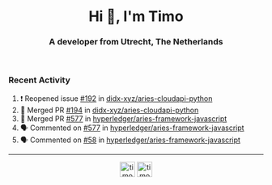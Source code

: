 <h1 align="center">Hi 👋, I'm Timo</h1>
<h3 align="center">A developer from Utrecht, The Netherlands</h3>
<br/>
<!-- https://github.com/rahuldkjain/github-profile-readme-generator --!>

<!--  <p align="left"><img src="https://github-readme-stats.vercel.app/api?username=timoglastra&show_icons=true&count_private=true&" alt="timoglastra" /></p> --!>

<!--
Github language stats
<p align="left"><img src="https://github-readme-stats.vercel.app/api/top-langs/?username=timoglastra&layout=compact" alt="timoglastra" /><p>
-->

<!-- Codestats language stats -->
<!-- <p align="left"><img src="https://codestats-readme.vercel.app/api/top-langs/?username=timoglastra&layout=compact&language_count=12" alt="timoglastra" /><p>    --!>
  
<h3>Recent Activity</h3>

<!--START_SECTION:activity-->
1. ❗️ Reopened issue [#192](https://github.com/didx-xyz/aries-cloudapi-python/issues/192) in [didx-xyz/aries-cloudapi-python](https://github.com/didx-xyz/aries-cloudapi-python)
2. 🎉 Merged PR [#194](https://github.com/didx-xyz/aries-cloudapi-python/pull/194) in [didx-xyz/aries-cloudapi-python](https://github.com/didx-xyz/aries-cloudapi-python)
3. 🎉 Merged PR [#577](https://github.com/hyperledger/aries-framework-javascript/pull/577) in [hyperledger/aries-framework-javascript](https://github.com/hyperledger/aries-framework-javascript)
4. 🗣 Commented on [#577](https://github.com/hyperledger/aries-framework-javascript/issues/577) in [hyperledger/aries-framework-javascript](https://github.com/hyperledger/aries-framework-javascript)
5. 🗣 Commented on [#58](https://github.com/hyperledger/aries-framework-javascript/issues/58) in [hyperledger/aries-framework-javascript](https://github.com/hyperledger/aries-framework-javascript)
<!--END_SECTION:activity-->

---

<p align="center">
<a href="https://twitter.com/timoglastra" target="blank"><img align="center" src="https://cdn.jsdelivr.net/npm/simple-icons@3.0.1/icons/twitter.svg" alt="timoglastra" height="30" width="30" /></a>
<a href="https://linkedin.com/in/timoglastra" target="blank"><img align="center" src="https://cdn.jsdelivr.net/npm/simple-icons@3.0.1/icons/linkedin.svg" alt="timoglastra" height="30" width="30" /></a>
</p>



